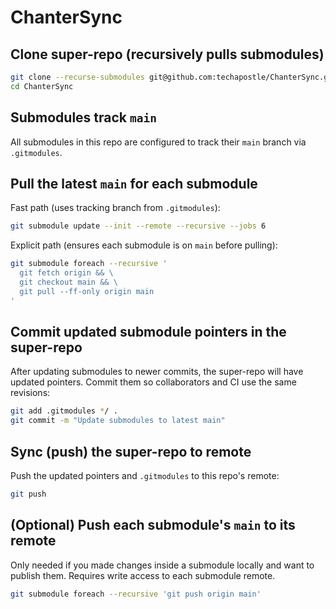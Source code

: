 # ChanterSync

## Clone super-repo (recursively pulls submodules)
```bash
git clone --recurse-submodules git@github.com:techapostle/ChanterSync.git
cd ChanterSync
```

## Submodules track `main`
All submodules in this repo are configured to track their `main` branch via `.gitmodules`.

## Pull the latest `main` for each submodule
Fast path (uses tracking branch from `.gitmodules`):
```bash
git submodule update --init --remote --recursive --jobs 6
```

Explicit path (ensures each submodule is on `main` before pulling):
```bash
git submodule foreach --recursive '
  git fetch origin && \
  git checkout main && \
  git pull --ff-only origin main
'
```

## Commit updated submodule pointers in the super-repo
After updating submodules to newer commits, the super-repo will have updated pointers. Commit them so collaborators and CI use the same revisions:
```bash
git add .gitmodules */ .
git commit -m "Update submodules to latest main"
```

## Sync (push) the super-repo to remote
Push the updated pointers and `.gitmodules` to this repo's remote:
```bash
git push
```

## (Optional) Push each submodule's `main` to its remote
Only needed if you made changes inside a submodule locally and want to publish them. Requires write access to each submodule remote.
```bash
git submodule foreach --recursive 'git push origin main'
```
